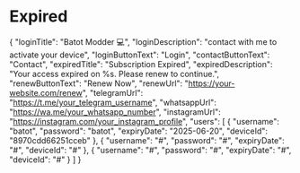 # Expired
{
  "loginTitle": "Batot Modder 💻",
  "loginDescription": "contact with me to activate your device",
  "loginButtonText": "Login",
  "contactButtonText": "Contact",
  "expiredTitle": "Subscription Expired",
  "expiredDescription": "Your access expired on %s. Please renew to continue.",
  "renewButtonText": "Renew Now",
  "renewUrl": "https://your-website.com/renew",
  "telegramUrl": "https://t.me/your_telegram_username",
  "whatsappUrl": "https://wa.me/your_whatsapp_number",
  "instagramUrl": "https://instagram.com/your_instagram_profile",
  "users": [
    {
      "username": "batot",
      "password": "batot",
      "expiryDate": "2025-06-20",
      "deviceId": "8970cdd66251cceb"
    },
    {
      "username": "#",
      "password": "#",
      "expiryDate": "#",
      "deviceId": "#"
    },
    {
      "username": "#",
      "password": "#",
      "expiryDate": "#",
      "deviceId": "#"
    }
  ]
}
